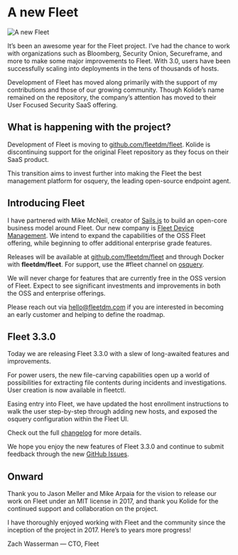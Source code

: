 # A new Fleet

![A new Fleet](https://miro.medium.com/max/1400/1*Lr6moo5NCy4Sm49NL6EswQ.jpeg)

It’s been an awesome year for the Fleet project. I’ve had the chance to work with organizations such as Bloomberg, Security Onion, Secureframe, and more to make some major improvements to Fleet. With 3.0, users have been successfully scaling into deployments in the tens of thousands of hosts.

Development of Fleet has moved along primarily with the support of my contributions and those of our growing community. Though Kolide’s name remained on the repository, the company’s attention has moved to their User Focused Security SaaS offering.

## What is happening with the project?

Development of Fleet is moving to [github.com/fleetdm/fleet](http://github.com/fleetdm/fleet). Kolide is discontinuing support for the original Fleet repository as they focus on their SaaS product.

This transition aims to invest further into making the Fleet the best management platform for osquery, the leading open-source endpoint agent.

## Introducing Fleet

I have partnered with Mike McNeil, creator of [Sails.js](http://sailsjs.com/about) to build an open-core business model around Fleet. Our new company is [Fleet Device Management](https://fleetdm.com/). We intend to expand the capabilities of the OSS Fleet offering, while beginning to offer additional enterprise grade features.

Releases will be available at [github.com/fleetdm/fleet](http://github.com/fleetdm/fleet) and through Docker with **fleetdm/fleet**. For support, use the #fleet channel on [osquery](https://osquery.slack.com/join/shared_invite/zt-h29zm0gk-s2DBtGUTW4CFel0f0IjTEw#/).

We will never charge for features that are currently free in the OSS version of Fleet. Expect to see significant investments and improvements in both the OSS and enterprise offerings.

Please reach out via [hello@fleetdm.com](mailto:hello@fleetdm.com) if you are interested in becoming an early customer and helping to define the roadmap.

## Fleet 3.3.0

Today we are releasing Fleet 3.3.0 with a slew of long-awaited features and improvements.

For power users, the new file-carving capabilities open up a world of possibilities for extracting file contents during incidents and investigations. User creation is now available in fleetctl.

Easing entry into Fleet, we have updated the host enrollment instructions to walk the user step-by-step through adding new hosts, and exposed the osquery configuration within the Fleet UI.

Check out the full [changelog](https://github.com/fleetdm/fleet/releases/tag/3.3.0) for more details.

We hope you enjoy the new features of Fleet 3.3.0 and continue to submit feedback through the new [GitHub Issues](http://github.com/fleetdm/fleet/issues/new).

## Onward

Thank you to Jason Meller and Mike Arpaia for the vision to release our work on Fleet under an MIT license in 2017, and thank you Kolide for the continued support and collaboration on the project.

I have thoroughly enjoyed working with Fleet and the community since the inception of the project in 2017. Here’s to years more progress!

Zach Wasserman — CTO, Fleet

<meta name="category" value="announcements">
<meta name="authorGitHubUsername" value="zwass">
<meta name="authorFullName" value="Zach Wasserman">
<meta name="publishedOn" value="2020-01-05">
<meta name="articleTitle" value="A new Fleet">
<meta name="articleImageUrl" value="https://miro.medium.com/max/1400/1*Lr6moo5NCy4Sm49NL6EswQ.jpeg">